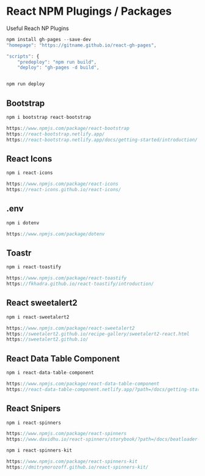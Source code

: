 # React NPM Plugings / Packages
Useful Reach NP Plugins

```js
npm install gh-pages --save-dev
"homepage": "https://gitname.github.io/react-gh-pages",

"scripts": {
    "predeploy": "npm run build",
    "deploy": "gh-pages -d build",


npm run deploy
```

## Bootstrap
```js
npm i bootstrap react-bootstrap

https://www.npmjs.com/package/react-bootstrap
https://react-bootstrap.netlify.app/
https://react-bootstrap.netlify.app/docs/getting-started/introduction/
```

## React Icons
```js
npm i react-icons

https://www.npmjs.com/package/react-icons
https://react-icons.github.io/react-icons/
```

## .env
```js
npm i dotenv

https://www.npmjs.com/package/dotenv
```

## Toastr
```js
npm i react-toastify

https://www.npmjs.com/package/react-toastify
https://fkhadra.github.io/react-toastify/introduction/
```

## React sweetalert2
```js
npm i react-sweetalert2

https://www.npmjs.com/package/react-sweetalert2
https://sweetalert2.github.io/recipe-gallery/sweetalert2-react.html
https://sweetalert2.github.io/
```

## React Data Table Component
```js
npm i react-data-table-component

https://www.npmjs.com/package/react-data-table-component
https://react-data-table-component.netlify.app/?path=/docs/getting-started-examples--docs
```

## React Snipers
```js
npm i react-spinners

https://www.npmjs.com/package/react-spinners
https://www.davidhu.io/react-spinners/storybook/?path=/docs/beatloader--docs

npm i react-spinners-kit

https://www.npmjs.com/package/react-spinners-kit
https://dmitrymorozoff.github.io/react-spinners-kit/
```
